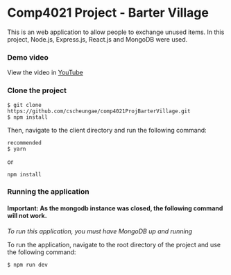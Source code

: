 # Comp4021 Project - Barter Village

This is an web application to allow people to exchange unused items. In this project, Node.js, Express.js, React.js and MongoDB were used.

### Demo video
View the video in [YouTube](https://youtu.be/GSZh1M_F2uI)

### Clone the project
```
$ git clone https://github.com/cscheungae/comp4021ProjBarterVillage.git
$ npm install
```

Then, navigate to the client directory and run the following command:

```
recommended
$ yarn
```
or
```
npm install
```

### Running the application
#### Important: As the mongodb instance was closed, the following command will not work.

*To run this application, you must have MongoDB up and running*

To run the application, navigate to the root directory of the project and use the following command:

```
$ npm run dev
```
